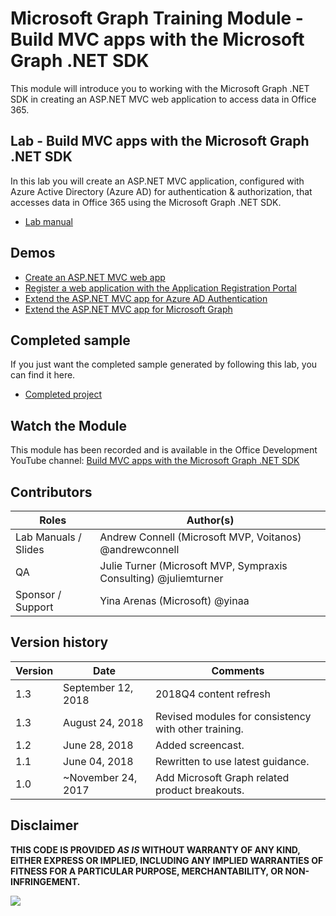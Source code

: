 # Microsoft Graph Training Module - Build MVC apps with the Microsoft Graph .NET SDK

This module will introduce you to working with the Microsoft Graph .NET SDK in creating an ASP.NET MVC web application to access data in Office 365.

## Lab - Build MVC apps with the Microsoft Graph .NET SDK

In this lab you will create an ASP.NET MVC application, configured with Azure Active Directory (Azure AD) for authentication & authorization, that accesses data in Office 365 using the Microsoft Graph .NET SDK.

- [Lab manual](./Lab.md)

## Demos

- [Create an ASP.NET MVC web app](Demos/01-create-app)
- [Register a web application with the Application Registration Portal](Demos/02-arp-app)
- [Extend the ASP.NET MVC app for Azure AD Authentication](Demos/03-add-aad-auth)
- [Extend the ASP.NET MVC app for Microsoft Graph](Demos/04-add-msgraph)

## Completed sample

If you just want the completed sample generated by following this lab, you can find it here.

- [Completed project](Demos/04-add-msgraph/graph-tutorial)

## Watch the Module

This module has been recorded and is available in the Office Development YouTube channel: [Build MVC apps with the Microsoft Graph .NET SDK](https://youtu.be/87_gpuFg1Wo)

## Contributors

|        Roles         |                            Author(s)                             |
| -------------------- | ---------------------------------------------------------------- |
| Lab Manuals / Slides | Andrew Connell (Microsoft MVP, Voitanos) @andrewconnell          |
| QA                   | Julie Turner (Microsoft MVP, Sympraxis Consulting) @juliemturner |
| Sponsor / Support    | Yina Arenas (Microsoft) @yinaa                                   |

## Version history

| Version |        Date        |                       Comments                       |
| ------- | ------------------ | ---------------------------------------------------- |
| 1.3     | September 12, 2018 | 2018Q4 content refresh                               |
| 1.3     | August 24, 2018    | Revised modules for consistency with other training. |
| 1.2     | June 28, 2018      | Added screencast.                                    |
| 1.1     | June 04, 2018      | Rewritten to use latest guidance.                    |
| 1.0     | ~November 24, 2017 | Add Microsoft Graph related product breakouts.       |

## Disclaimer

**THIS CODE IS PROVIDED *AS IS* WITHOUT WARRANTY OF ANY KIND, EITHER EXPRESS OR IMPLIED, INCLUDING ANY IMPLIED WARRANTIES OF FITNESS FOR A PARTICULAR PURPOSE, MERCHANTABILITY, OR NON-INFRINGEMENT.**

<img src="https://telemetry.sharepointpnp.com/msgraph-training-aspnetmvcapp" />